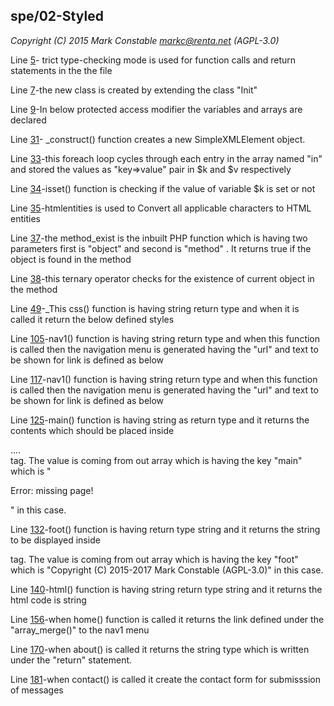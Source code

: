 ## spe/02-Styled

_Copyright (C) 2015 Mark Constable <markc@renta.net> (AGPL-3.0)_

Line [5]- trict type-checking mode is used for function calls and return statements in the the file

Line [7]-the new class is created by extending the class "Init"

Line [9]-In below protected access modifier the variables and arrays are declared

Line [31]- _construct() function creates a new SimpleXMLElement object.

Line [33]-this foreach loop cycles through each entry in the array named "in" and stored the values as "key=>value" pair in $k and $v respectively

Line [34]-isset() function is checking if the value of variable $k is set or not

Line [35]-htmlentities is used to Convert all applicable characters to HTML entities

Line [37]-the method_exist is the inbuilt PHP function which is having two parameters first is "object" and second is "method" . It returns true if the object is found in the method

Line [38]-this ternary operator checks for the existence of current object in the method 

Line [49]-_This css() function is having string return type and when it is called it return the below defined styles 

Line [105]-nav1() function is having string return type and when this function is called then the navigation menu is generated having the "url" and text to be shown for link is defined as below

Line [117]-nav1() function is having string return type and when this function is called then the navigation menu is generated having the "url" and text to be shown for link is defined as below

Line [125]-main() function is having string as return type and it returns the contents which should be placed inside <main>....</main> tag. The value is coming from out array which is having the key "main" which is "<p>Error: missing page!</p>" in this case.

Line [132]-foot() function is having return type string and it returns the string to be displayed inside  <footer> tag. The value is coming from out array which is having the key "foot" which is "Copyright (C) 2015-2017 Mark Constable (AGPL-3.0)" in this case.

Line [140]-html() function is having string return type string and it returns the html code is string 

Line [156]-when home() function is called it returns the link defined under the "array_merge()" to the nav1 menu

Line [170]-when about() is called it returns the string type which is written under the "return" statement.

Line [181]-when contact() is called it create the contact form for submisssion of messages





[5]: https://github.com/markc/spe/blob/master/01-Simple/index.php#L5
[7]: https://github.com/markc/spe/blob/master/01-Simple/index.php#L7
[9]: https://github.com/markc/spe/blob/master/01-Simple/index.php#L9
[31]: https://github.com/markc/spe/blob/master/01-Simple/index.php#L31
[33]: https://github.com/markc/spe/blob/master/01-Simple/index.php#L33
[34]: https://github.com/markc/spe/blob/master/01-Simple/index.php#L34
[35]: https://github.com/markc/spe/blob/master/01-Simple/index.php#L35
[37]: https://github.com/markc/spe/blob/master/01-Simple/index.php#L37
[38]: https://github.com/markc/spe/blob/master/01-Simple/index.php#L38
[49]: https://github.com/markc/spe/blob/master/01-Simple/index.php#L49
[105]: https://github.com/markc/spe/blob/master/01-Simple/index.php#L105
[117]: https://github.com/markc/spe/blob/master/01-Simple/index.php#L117
[125]: https://github.com/markc/spe/blob/master/01-Simple/index.php#L125
[132]: https://github.com/markc/spe/blob/master/01-Simple/index.php#L132
[140]: https://github.com/markc/spe/blob/master/01-Simple/index.php#L140
[156]: https://github.com/markc/spe/blob/master/01-Simple/index.php#L156
[170]: https://github.com/markc/spe/blob/master/01-Simple/index.php#L170
[181]: https://github.com/markc/spe/blob/master/01-Simple/index.php#L181

